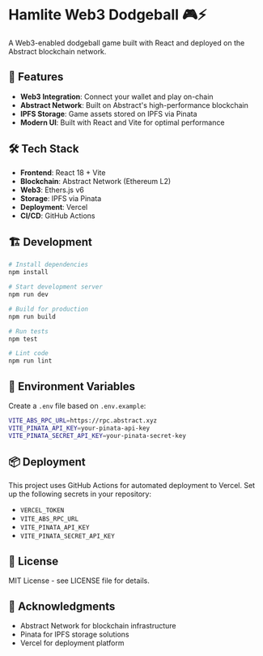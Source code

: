 # Hamlite Web3 Dodgeball 🎮⚡

<!-- Deployment trigger: 2025-07-07 - All GitHub Secrets configured -->

A Web3-enabled dodgeball game built with React and deployed on the Abstract blockchain network.

## 🚀 Features

- **Web3 Integration**: Connect your wallet and play on-chain
- **Abstract Network**: Built on Abstract's high-performance blockchain
- **IPFS Storage**: Game assets stored on IPFS via Pinata
- **Modern UI**: Built with React and Vite for optimal performance

## 🛠️ Tech Stack

- **Frontend**: React 18 + Vite
- **Blockchain**: Abstract Network (Ethereum L2)
- **Web3**: Ethers.js v6
- **Storage**: IPFS via Pinata
- **Deployment**: Vercel
- **CI/CD**: GitHub Actions

## 🏗️ Development

```bash
# Install dependencies
npm install

# Start development server
npm run dev

# Build for production
npm run build

# Run tests
npm test

# Lint code
npm run lint
```

## 🔧 Environment Variables

Create a `.env` file based on `.env.example`:

```bash
VITE_ABS_RPC_URL=https://rpc.abstract.xyz
VITE_PINATA_API_KEY=your-pinata-api-key
VITE_PINATA_SECRET_API_KEY=your-pinata-secret-key
```

## 📦 Deployment

This project uses GitHub Actions for automated deployment to Vercel. Set up the following secrets in your repository:

- `VERCEL_TOKEN`
- `VITE_ABS_RPC_URL`
- `VITE_PINATA_API_KEY`
- `VITE_PINATA_SECRET_API_KEY`

## 📄 License

MIT License - see LICENSE file for details.

## 🙏 Acknowledgments

- Abstract Network for blockchain infrastructure
- Pinata for IPFS storage solutions
- Vercel for deployment platform